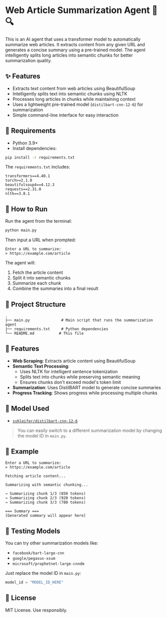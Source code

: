 # Web Article Summarization Agent 📝🔍

This is an AI agent that uses a transformer model to automatically summarize web articles. It extracts content from any given URL and generates a concise summary using a pre-trained model. The agent intelligently splits long articles into semantic chunks for better summarization quality.

## ✨ Features

- Extracts text content from web articles using BeautifulSoup
- Intelligently splits text into semantic chunks using NLTK
- Processes long articles in chunks while maintaining context
- Uses a lightweight pre-trained model (`distilbart-cnn-12-6`) for summarization
- Simple command-line interface for easy interaction

## 🧰 Requirements

- Python 3.9+
- Install dependencies:
  
```bash
pip install -r requirements.txt
```

The `requirements.txt` includes:
```text
transformers==4.40.1
torch>=2.1.0
beautifulsoup4==4.12.3
requests==2.31.0
nltk==3.8.1
```

## 🚀 How to Run

Run the agent from the terminal:

```bash
python main.py
```

Then input a URL when prompted:

```text
Enter a URL to summarize:
> https://example.com/article
```

The agent will:
1. Fetch the article content
2. Split it into semantic chunks
3. Summarize each chunk
4. Combine the summaries into a final result

## 📂 Project Structure

```
.
├── main.py              # Main script that runs the summarization agent
├── requirements.txt     # Python dependencies
└── README.md           # This file
```

## 🔧 Features

* **Web Scraping**: Extracts article content using BeautifulSoup
* **Semantic Text Processing**: 
  - Uses NLTK for intelligent sentence tokenization
  - Splits text into chunks while preserving semantic meaning
  - Ensures chunks don't exceed model's token limit
* **Summarization**: Uses DistilBART model to generate concise summaries
* **Progress Tracking**: Shows progress while processing multiple chunks

## 🧠 Model Used

* [`sshleifer/distilbart-cnn-12-6`](https://huggingface.co/sshleifer/distilbart-cnn-12-6)

> You can easily switch to a different summarization model by changing the model ID in `main.py`.

## 📝 Example

```text
Enter a URL to summarize:
> https://example.com/article

Fetching article content...

Summarizing with semantic chunking...

→ Summarizing chunk 1/3 (850 tokens)
→ Summarizing chunk 2/3 (920 tokens)
→ Summarizing chunk 3/3 (780 tokens)

=== Summary ===
[Generated summary will appear here]
```

## 🧪 Testing Models

You can try other summarization models like:

* `facebook/bart-large-cnn`
* `google/pegasus-xsum`
* `microsoft/prophetnet-large-cnndm`

Just replace the model ID in `main.py`:

```python
model_id = "MODEL_ID_HERE"
```

## 📜 License

MIT License. Use responsibly.
